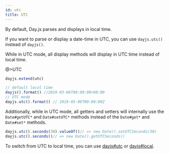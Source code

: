 ```yaml
---
id: utc
title: UTC
---
```


By default, Day.js parses and displays in local time.

If you want to parse or display a date-time in UTC, you can use `dayjs.utc()` instead of `dayjs()`.

While in UTC mode, all display methods will display in UTC time instead of local time.

@>UTC

```js
dayjs.extend(utc)

// default local time
dayjs().format() //2019-03-06T08:00:00+08:00
// UTC mode
dayjs.utc().format() // 2019-03-06T00:00:00Z
```

Additionally, while in UTC mode, all getters and setters will internally use the `Date#getUTC*` and `Date#setUTC*` methods instead of the `Date#get*` and `Date#set*` methods.

```js
dayjs.utc().seconds(30).valueOf()// => new Date().setUTCSeconds(30)
dayjs.utc().seconds()// => new Date().getUTCSeconds()
```
To switch from UTC to local time, you can use [dayjs#utc](../manipulate/utc) or [dayjs#local](../manipulate/local).
